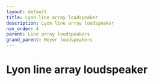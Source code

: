 ```yaml
---
layout: default
title: Lyon line array loudspeaker
description: Lyon line array loudspeaker
nav_order: 4
parent: Line array loudspeakers
grand_parent: Meyer loudspeakers
---
```


# Lyon line array loudspeaker